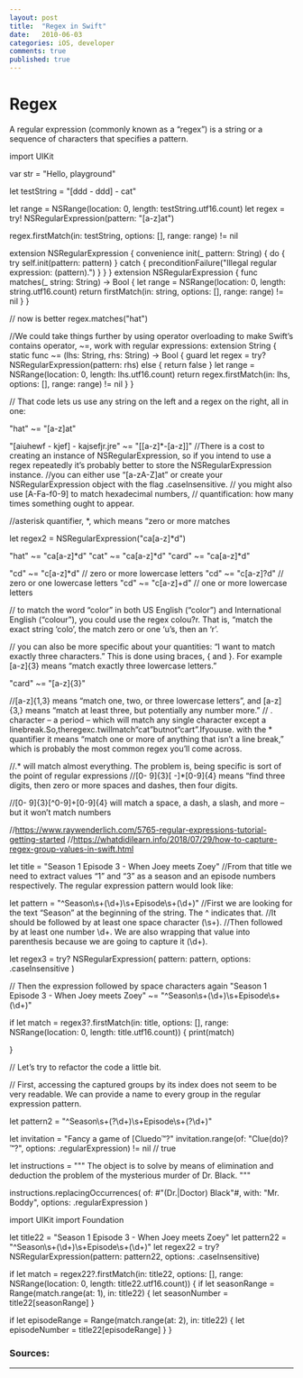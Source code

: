 ```yaml
---
layout: post
title:  "Regex in Swift"
date:   2010-06-03
categories: iOS, developer
comments: true
published: true
---
```




<!-- <a rel="ar" href="/assets/img/AR-QL-Pictures/retrotv.usdz">
    <img src="/assets/img/AR-QL-Pictures/Screenshot5.jpg">
</a> -->



# Regex
A regular expression (commonly known as a “regex”) is a string or a sequence of characters that specifies a pattern.



import UIKit

var str = "Hello, playground"

let testString = "[ddd - ddd] - cat"


let range = NSRange(location: 0, length: testString.utf16.count)
let regex = try! NSRegularExpression(pattern: "[a-z]at")

regex.firstMatch(in: testString, options: [], range: range) != nil

extension NSRegularExpression {
convenience init(_ pattern: String) {
do {
try self.init(pattern: pattern)
} catch {
preconditionFailure("Illegal regular expression: \(pattern).")
} }
}
extension NSRegularExpression {
func matches(_ string: String) -> Bool {
let range = NSRange(location: 0, length: string.utf16.count)
return firstMatch(in: string, options: [], range: range) != nil
}
}

// now is better
regex.matches("hat")


//We could take things further by using operator overloading to make Swiftʼs contains operator, ~=, work with regular expressions:
extension String {
static func ~= (lhs: String, rhs: String) -> Bool {
guard let regex = try? NSRegularExpression(pattern: rhs) else { return false }
let range = NSRange(location: 0, length: lhs.utf16.count)
return regex.firstMatch(in: lhs, options: [], range: range) != nil
}
}

// That code lets us use any string on the left and a regex on the right, all in one:

"hat" ~= "[a-z]at"

"[aiuhewf - kjef] - kajsefjr.jre" ~= "[[a-z]*-[a-z]]"
//There is a cost to creating an instance of NSRegularExpression, so if you intend to use a regex repeatedly itʼs probably better to store the NSRegularExpression instance.
//you can either use “[a-zA-Z]at” or create your NSRegularExpression object with the flag .caseInsensitive.
// you might also use [A-Fa-f0-9] to match hexadecimal numbers,
// quantification:  how many times something ought to appear.

//asterisk quantifier, *, which means “zero or more matches


let regex2 = NSRegularExpression("ca[a-z]*d")

"hat" ~= "ca[a-z]*d"
"cat" ~= "ca[a-z]*d"
"card" ~= "ca[a-z]*d"

"cd" ~= "c[a-z]*d"  // zero or more lowercase letters
"cd" ~= "c[a-z]?d"  //  zero or one lowercase letters
"cd" ~= "c[a-z]+d"  // one or more lowercase letters

// to match the word “color” in both US English (“color”) and International English (“colour”), you could use the regex colou?r. That is, “match the exact string ‘coloʼ, the match zero or one ‘uʼs, then an ‘rʼ.

// you can also be more specific about your quantities: “I want to match exactly three characters.” This is done using braces, { and }. For example [a-z]{3} means “match exactly three lowercase letters.”

"card" ~= "[a-z]{3}"

//[a-z]{1,3} means “match one, two, or three lowercase letters”, and [a-z]{3,} means “match at least three, but potentially any number more.”
//    . character – a period – which will match any single character except a linebreak.So,theregexc.twillmatch“cat”butnot“cart”.Ifyouuse. with the * quantifier it means “match one or more of anything that isnʼt a line break,” which is probably the most common regex youʼll come across.

//.* will match almost everything. The problem is, being specific is sort of the point of regular expressions
//[0- 9]{3}[ -]*[0-9]{4} means “find three digits, then zero or more spaces and dashes, then four digits.

//[0- 9]{3}[^0-9]+[0-9]{4} will match a space, a dash, a slash, and more – but it wonʼt match numbers

//https://www.raywenderlich.com/5765-regular-expressions-tutorial-getting-started
//https://whatdidilearn.info/2018/07/29/how-to-capture-regex-group-values-in-swift.html


let title = "Season 1 Episode 3 - When Joey meets Zoey"
//From that title we need to extract values “1” and “3” as a season and an episode numbers respectively. The regular expression pattern would look like:

let pattern = "^Season\\s+(\\d+)\\s+Episode\\s+(\\d+)"
//First we are looking for the text “Season” at the beginning of the string. The ^ indicates that.
//It should be followed by at least one space character (\\s+).
//Then followed by at least one number \\d+. We are also wrapping that value into parenthesis because we are going to capture it (\\d+).

let regex3 = try? NSRegularExpression(
pattern: pattern,
options: .caseInsensitive
)

// Then the expression followed by space characters again
"Season 1 Episode 3 - When Joey meets Zoey" ~= "^Season\\s+(\\d+)\\s+Episode\\s+(\\d+)"

if let match = regex3?.firstMatch(in: title, options: [], range: NSRange(location: 0, length: title.utf16.count)) {
print(match)

}

// Let’s try to refactor the code a little bit.

// First, accessing the captured groups by its index does not seem to be very readable. We can provide a name to every group in the regular expression pattern.

let pattern2 = "^Season\\s+(?<season>\\d+)\\s+Episode\\s+(?<episode>\\d+)"



let invitation = "Fancy a game of [Cluedo™?"
invitation.range(of: "Clue(do)?™?", options: .regularExpression) != nil
// true

let instructions =
"""
The object is to solve by means of elimination and deduction
the problem of the mysterious murder of Dr. Black.
"""

instructions.replacingOccurrences(
of: #"(Dr\.|Doctor) Black"#,
with: "Mr. Boddy",
options: .regularExpression
)



import UIKit
import Foundation

let title22 = "Season 1 Episode 3 - When Joey meets Zoey"
let pattern22 = "^Season\\s+(\\d+)\\s+Episode\\s+(\\d+)"
let regex22 = try? NSRegularExpression(pattern: pattern22, options: .caseInsensitive)

if let match = regex22?.firstMatch(in: title22, options: [], range: NSRange(location: 0, length: title22.utf16.count)) {
if let seasonRange = Range(match.range(at: 1), in: title22) {
let seasonNumber = title22[seasonRange]
}

if let episodeRange = Range(match.range(at: 2), in: title22) {
let episodeNumber = title22[episodeRange]
}
}




### Sources:

[](https://www.raywenderlich.com/5767-an-introduction-to-regular-expressions)
[](https://www.raywenderlich.com/5765-regular-expressions-tutorial-getting-started)
[](https://www.regular-expressions.info/backref.html)
[](https://www.regular-expressions.info)
[](https://developer.apple.com/documentation/foundation/nsregularexpression)

<hr>

[^1]: What?
